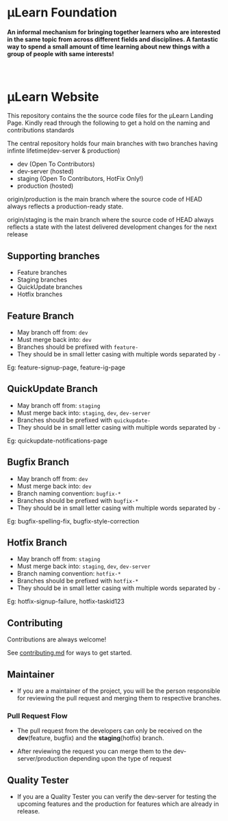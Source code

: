 # µLearn Foundation

#### An informal mechanism for bringing together learners who are interested in the same topic from across different fields and disciplines. A fantastic way to spend a small amount of time learning about new things with a group of people with same interests!

<br/>

# µLearn Website

This repository contains the the source code files for the µLearn Landing Page. Kindly read through the following to get a hold on the naming and contributions standards

The central repository holds four main branches with two branches having infinte lifetime(dev-server & production)

- dev (Open To Contributors)
- dev-server (hosted)
- staging (Open To Contributors, HotFix Only!)
- production (hosted)

origin/production is the main branch where the source code of HEAD always reflects a production-ready state.

origin/staging is the main branch where the source code of HEAD always reflects a state with the latest delivered development changes for the next release

## Supporting branches

- Feature branches
- Staging branches
- QuickUpdate branches
- Hotfix branches

## Feature Branch

- May branch off from: `dev`
- Must merge back into: `dev`
- Branches should be prefixed with `feature-`
- They should be in small letter casing with multiple words separated by `-`

Eg: feature-signup-page, feature-ig-page

## QuickUpdate Branch

- May branch off from: `staging`
- Must merge back into: `staging`, `dev`, `dev-server`
- Branches should be prefixed with `quickupdate-`
- They should be in small letter casing with multiple words separated by `-`

Eg: quickupdate-notifications-page

## Bugfix Branch

- May branch off from: `dev`
- Must merge back into: `dev`
- Branch naming convention: `bugfix-*`
- Branches should be prefixed with `bugfix-*`
- They should be in small letter casing with multiple words separated by `-`

Eg: bugfix-spelling-fix, bugfix-style-correction

## Hotfix Branch

- May branch off from: `staging`
- Must merge back into: `staging`, `dev`, `dev-server`
- Branch naming convention: `hotfix-*`
- Branches should be prefixed with `hotfix-*`
- They should be in small letter casing with multiple words separated by `-`

Eg: hotfix-signup-failure, hotfix-taskid123


## Contributing

Contributions are always welcome!

See [contributing.md](/contributing.md) for ways to get started.

## Maintainer

- If you are a maintainer of the project, you will be the person responsible for reviewing the pull request and merging them to respective branches.

### Pull Request Flow

- The pull request from the developers can only be received on the **dev**(feature, bugfix) and the **staging**(hotfix) branch.

- After reviewing the request you can merge them to the dev-server/production depending upon the type of request

## Quality Tester

- If you are a Quality Tester you can verify the dev-server for testing the upcoming features and the production for features which are already in release.
